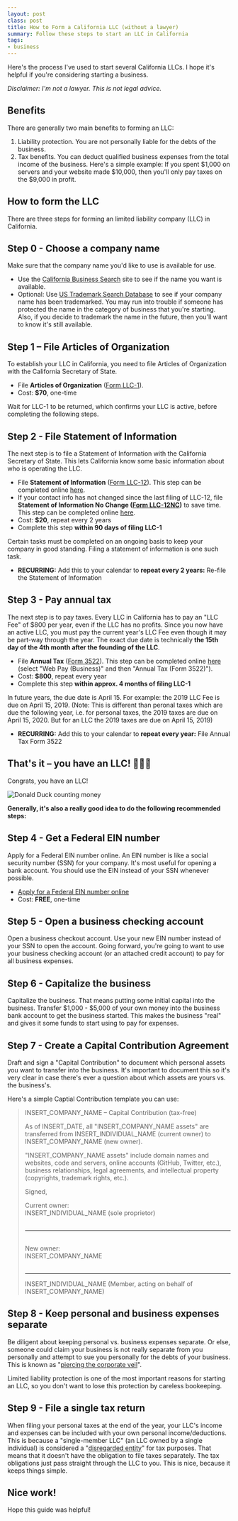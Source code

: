 ```yaml
---
layout: post
class: post
title: How to Form a California LLC (without a lawyer)
summary: Follow these steps to start an LLC in California
tags:
- business
---
```


Here's the process I've used to start several California LLCs. I hope it's helpful if you're considering starting a business.

*Disclaimer: I'm not a lawyer. This is not legal advice.*

## Benefits

There are generally two main benefits to forming an LLC:

1. Liability protection. You are not personally liable for the debts of the business.
2. Tax benefits. You can deduct qualified business expenses from the total income of the business. Here's a simple example: If you spent $1,000 on servers and your website made $10,000, then you'll only pay taxes on the $9,000 in profit.

## How to form the LLC

There are three steps for forming an limited liability company (LLC) in California.

## Step 0 - Choose a company name

Make sure that the company name you'd like to use is available for use.

- Use the [California Business Search](https://www.sos.ca.gov/business-programs/business-entities/cbs-search-tips) site to see if the name you want is available.
- Optional: Use [US Trademark Search Database](https://www.uspto.gov/trademarks-application-process/search-trademark-database) to see if your company name has been trademarked. You may run into trouble if someone has protected the name in the category of business that you're starting. Also, if you decide to trademark the name in the future, then you'll want to know it's still available.

## Step 1 – File Articles of Organization

To establish your LLC in California, you need to file Articles of Organization with the California Secretary of State.

- File **Articles of Organization** ([Form LLC-1](https://bpd.cdn.sos.ca.gov/llc/forms/llc-1.pdf)).
- Cost: **$70**, one-time

Wait for LLC-1 to be returned, which confirms your LLC is active, before completing the following steps.

## Step 2 - File Statement of Information

The next step is to file a Statement of Information with the California Secretary of State. This lets California know some basic information about who is operating the LLC.

- File **Statement of Information** ([Form LLC-12](https://bpd.cdn.sos.ca.gov/llc/forms/llc-12.pdf)). This step can be completed online [here](https://llcbizfile.sos.ca.gov).
- If your contact info has not changed since the last filing of LLC-12, file **Statement of Information No Change ([Form LLC-12NC](https://bpd.cdn.sos.ca.gov/llc/forms/llc-12nc.pdf))** to save time. This step can be completed online [here](https://llcbizfile.sos.ca.gov).
- Cost: **$20**, repeat every 2 years
- Complete this step **within 90 days of filing LLC-1**

Certain tasks must be completed on an ongoing basis to keep your company in good standing. Filing a statement of information is one such task.

- **RECURRING:** Add this to your calendar to **repeat every 2 years:** Re-file the Statement of Information

## Step 3 - Pay annual tax

The next step is to pay taxes. Every LLC in California has to pay an "LLC Fee" of $800 per year, even if the LLC has no profits. Since you now have an active LLC, you must pay the current year's LLC Fee even though it may be part-way through the year. The exact due date is technically **the 15th day of the 4th month after the founding of the LLC**.

- File **Annual Tax** ([Form 3522](https://www.ftb.ca.gov/forms/2018/18_3522.pdf)). This step can be completed online [here](https://www.ftb.ca.gov/) (select "Web Pay (Business)" and then "Annual Tax (Form 3522)").
- Cost: **$800**, repeat every year
- Complete this step **within approx. 4 months of filing LLC-1**

In future years, the due date is April 15. For example: the 2019 LLC Fee is due on April 15, 2019. (Note: This is different than peronal taxes which are due the following year, i.e. for personal taxes, the 2019 taxes are due on April 15, 2020. But for an LLC the 2019 taxes are due on April 15, 2019)

- **RECURRING:** Add this to your calendar to **repeat every year:** File Annual Tax Form 3522

## That's it – you have an LLC! 🎉🎉🎉

Congrats, you have an LLC!

![Donald Duck counting money](/images/money.gif)

**Generally, it's also a really good idea to do the following recommended steps:**

## Step 4 - Get a Federal EIN number

Apply for a Federal EIN number online. An EIN number is like a social security number (SSN) for your company. It's most useful for opening a bank account. You should use the EIN instead of your SSN whenever possible.

- [Apply for a Federal EIN number online](https://www.irs.gov/businesses/small-businesses-self-employed/apply-for-an-employer-identification-number-ein-online)
- Cost: **FREE**, one-time

## Step 5 - Open a business checking account

Open a business checkout account. Use your new EIN number instead of your SSN to open the account. Going forward, you're going to want to use your business checking account (or an attached credit account) to pay for all business expenses.

## Step 6 - Capitalize the business

Capitalize the business. That means putting some initial capital into the business. Transfer $1,000 - $5,000 of your own money into the business bank account to get the business started. This makes the business "real" and gives it some funds to start using to pay for expenses.

## Step 7 - Create a Capital Contribution Agreement

Draft and sign a "Capital Contribution" to document which personal assets you want to transfer into the business. It's important to document this so it's very clear in case there's ever a question about which assets are yours vs. the business's.

Here's a simple Captial Contribution template you can use:

> INSERT_COMPANY_NAME – Capital Contribution (tax-free)
>
> As of INSERT_DATE, all "INSERT_COMPANY_NAME assets" are transferred from INSERT_INDIVIDUAL_NAME (current owner) to INSERT_COMPANY_NAME (new owner).
>
> "INSERT_COMPANY_NAME assets" include domain names and websites, code and servers, online accounts (GitHub, Twitter, etc.), business relationships, legal agreements, and intellectual property (copyrights, trademark rights, etc.).
>
>
>
> Signed,
>
> Current owner: <br>
> INSERT_INDIVIDUAL_NAME (sole proprietor)
> <br>
> <br>
>
> ---
>
> <br>
> New owner: <br>
> INSERT_COMPANY_NAME
> <br>
> <br>
>
> ---
> INSERT_INDIVIDUAL_NAME (Member, acting on behalf of INSERT_COMPANY_NAME)
>

## Step 8 - Keep personal and business expenses separate

Be diligent about keeping personal vs. business expenses separate. Or else, someone could claim your business is not really separate from you personally and attempt to sue you personally for the debts of your business. This is known as "[piercing the corporate veil](https://en.wikipedia.org/wiki/Piercing_the_corporate_veil)".

Limited liability protection is one of the most important reasons for starting an LLC, so you don't want to lose this protection by careless bookeeping.

## Step 9 - File a single tax return

When filing your personal taxes at the end of the year, your LLC's income and expenses can be included with your own personal income/deductions. This is because a "single-member LLC" (an LLC owned by a single individual) is considered a "[disregarded entity](https://www.irs.gov/businesses/small-businesses-self-employed/single-member-limited-liability-companies)" for tax purposes. That means that it doesn't have the obligation to file taxes separately. The tax obligations just pass straight through the LLC to you. This is nice, because it keeps things simple.

## Nice work!

Hope this guide was helpful!
